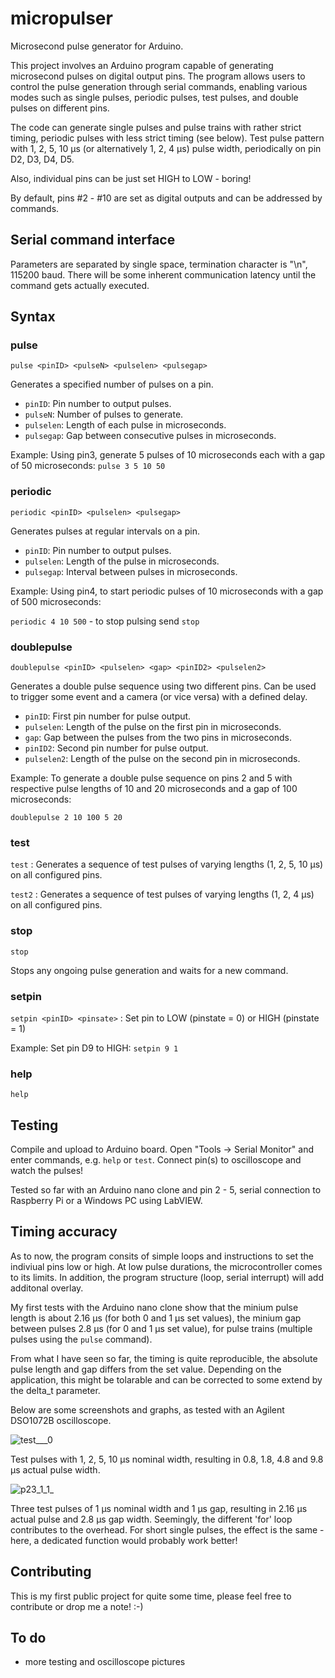 # micropulser

Microsecond pulse generator for Arduino.

This project involves an Arduino program capable of generating microsecond pulses on digital output pins. 
The program allows users to control the pulse generation through serial commands, 
enabling various modes such as single pulses, periodic pulses, test pulses, and double pulses on different pins.

The code can generate single pulses and pulse trains with rather strict timing, periodic pulses with less strict timing (see below).
Test pulse pattern with 1, 2, 5, 10 µs (or alternatively 1, 2, 4 µs) pulse width, periodically on pin D2, D3, D4, D5.

Also, individual pins can be just set HIGH to LOW  - boring!

By default, pins #2 - #10 are set as digital outputs and can be addressed by commands.


## Serial command interface
Parameters are separated by single space, termination character is "\n", 115200 baud.
There will be some inherent communication latency until the command gets actually executed.

## Syntax

### pulse
`pulse <pinID> <pulseN> <pulselen> <pulsegap>`

Generates a specified number of pulses on a pin.

- `pinID`: Pin number to output pulses.
- `pulseN`: Number of pulses to generate.
- `pulselen`: Length of each pulse in microseconds.
- `pulsegap`: Gap between consecutive pulses in microseconds.

Example: Using pin3, generate 5 pulses of 10 microseconds each with a gap of 50 microseconds:
`pulse 3 5 10 50`


### periodic
`periodic <pinID> <pulselen> <pulsegap>`

Generates pulses at regular intervals on a pin.

- `pinID`: Pin number to output pulses.
- `pulselen`: Length of the pulse in microseconds.
- `pulsegap`: Interval between pulses in microseconds.

Example: Using pin4, to start periodic pulses of 10 microseconds with a gap of 500 microseconds:

  `periodic 4 10 500` - to stop pulsing send `stop`


### doublepulse
`doublepulse <pinID> <pulselen> <gap> <pinID2> <pulselen2>`

Generates a double pulse sequence using two different pins. Can be used to trigger some event and a camera (or vice versa) with a defined delay.

- `pinID`: First pin number for pulse output.
- `pulselen`: Length of the pulse on the first pin in microseconds.
- `gap`: Gap between the pulses from the two pins in microseconds.
- `pinID2`: Second pin number for pulse output.
- `pulselen2`: Length of the pulse on the second pin in microseconds.

Example: To generate a double pulse sequence on pins 2 and 5 with respective pulse lengths of 10 and 20 microseconds and a gap of 100 microseconds:

  `doublepulse 2 10 100 5 20`

### test
`test` : Generates a sequence of test pulses of varying lengths (1, 2, 5, 10 µs) on all configured pins.

`test2` : Generates a sequence of test pulses of varying lengths (1, 2, 4 µs) on all configured pins.

### stop
`stop`

Stops any ongoing pulse generation and waits for a new command.

### setpin
`setpin <pinID> <pinsate>` : Set pin to LOW (pinstate = 0) or HIGH (pinstate = 1)

Example: Set pin D9 to HIGH: `setpin 9 1`



### help
`help`

## Testing
Compile and upload to Arduino board. Open "Tools -> Serial Monitor" and enter commands, e.g. `help` or `test`.
Connect pin(s) to oscilloscope and watch the pulses!


Tested so far with an Arduino nano clone and pin 2 - 5, serial connection to Raspberry Pi or a Windows PC using LabVIEW.

## Timing accuracy
As to now, the program consits of simple loops and instructions to set the indiviual pins low or high.
At low pulse durations, the microcontroller comes to its limits. In addition, the program structure (loop, serial interrupt) will add additonal overlay.

My first tests with the Arduino nano clone show that the minium pulse length is about 2.16 µs (for both 0 and 1 µs set values), the minium gap between pulses 2.8 µs (for 0 and 1 µs set value), for pulse trains (multiple pulses using the `pulse` command).

From what I have seen so far, the timing is quite reproducible, the absolute pulse length and gap differs from the set value.
Depending on the application, this might be tolarable and can be corrected to some extend by the delta_t parameter.

Below are some screenshots and graphs, as tested with an Agilent DSO1072B oscilloscope.

![test___0](https://user-images.githubusercontent.com/5566528/236679824-01d12e9e-3edd-4111-a472-7d71afaea327.png)

Test pulses with 1, 2, 5, 10 µs nominal width, resulting in 0.8, 1.8, 4.8 and 9.8 µs actual pulse width.

![p23_1_1_](https://user-images.githubusercontent.com/5566528/236680531-9e409941-7eba-40f5-80a1-f75a326d67ef.png)

Three test pulses of 1 µs nominal width and 1 µs gap, resulting in 2.16 µs actual pulse and 2.8 µs gap width. Seemingly, the different 'for' loop contributes to the overhead. For short single pulses, the effect is the same - here, a dedicated function would probably work better!


## Contributing

This is my first public project for quite some time, please feel free to contribute or drop me a note! :-)

## To do
* more testing and oscilloscope pictures

